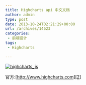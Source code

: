 ```yaml
---
title: Highcharts api 中文文档
author: admin
type: post
date: 2013-10-24T02:21:29+00:00
url: /archives/14623
categories:
 - 前端设计
tags:
 - Highcharts

---
```

[![highcharts_js](http://blog.haohtml.com/wp-content/uploads/2013/10/highcharts_js.jpg)][1]

官方:[http://www.highcharts.com][2]

 [1]: http://blog.haohtml.com/wp-content/uploads/2013/10/highcharts_js.jpg
 [2]: http://www.highcharts.com/